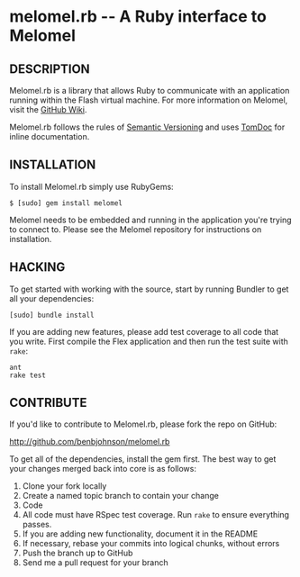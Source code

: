 melomel.rb -- A Ruby interface to Melomel
=========================================

## DESCRIPTION

Melomel.rb is a library that allows Ruby to communicate with an application
running within the Flash virtual machine. For more information on Melomel,
visit the [GitHub Wiki](https://github.com/benbjohnson/melomel/wiki).

Melomel.rb follows the rules of [Semantic Versioning](http://semver.org/) and
uses [TomDoc](http://tomdoc.org/) for inline documentation.


## INSTALLATION

To install Melomel.rb simply use RubyGems:

    $ [sudo] gem install melomel

Melomel needs to be embedded and running in the application you're trying to
connect to. Please see the Melomel repository for instructions on installation.


## HACKING

To get started with working with the source, start by running Bundler to get all
your dependencies:

	[sudo] bundle install

If you are adding new features, please add test coverage to all code that you
write. First compile the Flex application and then run the test suite with
`rake`:

	ant
	rake test


## CONTRIBUTE

If you'd like to contribute to Melomel.rb, please fork the repo on GitHub:

http://github.com/benbjohnson/melomel.rb

To get all of the dependencies, install the gem first. The best way to get
your changes merged back into core is as follows:

1. Clone your fork locally
1. Create a named topic branch to contain your change
1. Code
1. All code must have RSpec test coverage. Run `rake` to ensure everything
   passes.
1. If you are adding new functionality, document it in the README
1. If necessary, rebase your commits into logical chunks, without errors
1. Push the branch up to GitHub
1. Send me a pull request for your branch
